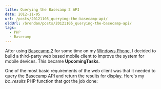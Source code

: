 ```yaml
---
title: Querying the Basecamp 2 API
date: 2012-11-05
url: /posts/20121105_querying-the-basecamp-api/
oldUrl: /brendan/posts/20121105_querying-the-basecamp-api/
tags:
  - PHP
  - Basecamp
---
```


After using [Basecamp 2](http://basecamp.com/2) for some time on my [Windows Phone](http://windowsphone.com/), I decided to build a third-party web based mobile client to improve the system for mobile devices. This became **UpcomingTasks**.</p>

One of the most basic requirements of the web client was that it needed to query the [Basecamp API](https://github.com/37signals/bcx-api) and return the results for display. Here's my _bc_results_ PHP function that got the job done:

<script src="https://gist.github.com/brendanmurty/8d9e626dc58e44831c332208d15bda55.js"></script>
